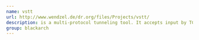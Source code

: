```yaml
---
name: vstt
url: http://www.wendzel.de/dr.org/files/Projects/vstt/
description: is a multi-protocol tunneling tool. It accepts input by TCP stream sockets and FIFOs, and can send data via TCP, POP3, and ICMP tunneling. URL : http://www.wendzel.de/dr.org/files/Projects/vstt/ Groups : blackarch blackarch-tunnel
group: blackarch
---
```

